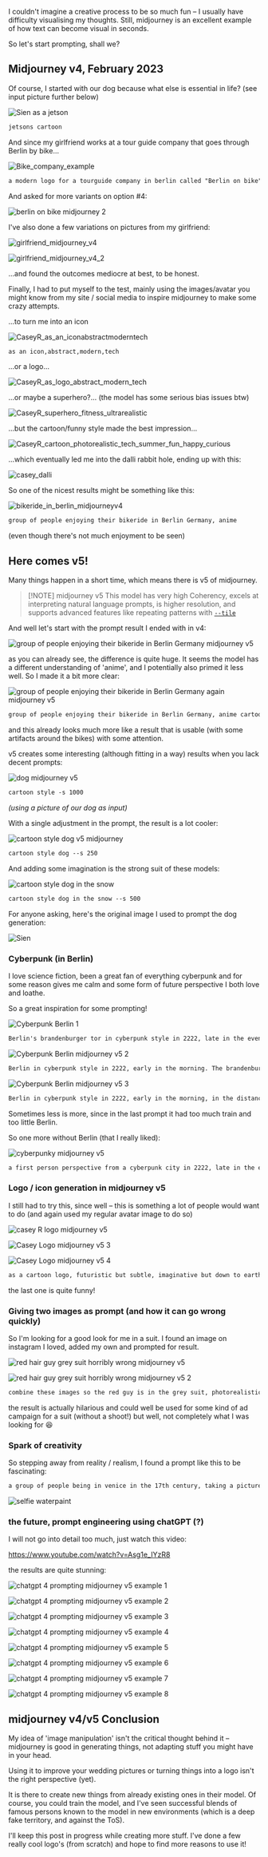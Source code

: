 I couldn't imagine a creative process to be so much fun – I usually have difficulty visualising my thoughts. Still, midjourney is an excellent example of how text can become visual in seconds.

So let's start prompting, shall we?

## Midjourney v4, February 2023

Of course, I started with our dog because what else is essential in life? (see input picture further below)

![Sien as a jetson](https://casey.berlin/wp-content/uploads/2023/04/Sien-as-a-jetson.jpeg)

```markdown
jetsons cartoon
```

And since my girlfriend works at a tour guide company that goes through Berlin by bike...

![Bike_company_example](https://casey.berlin/wp-content/uploads/2023/04/Bike_company_example.jpeg)

```markdown
a modern logo for a tourguide company in berlin called "Berlin on bike",comic style,fresh
```

And asked for more variants on option #4:

![berlin on bike midjourney 2](https://casey.berlin/wp-content/uploads/2023/04/berlin-on-bike-midjourney-2.jpeg)

I've also done a few variations on pictures from my girlfriend:

![girlfriend_midjourney_v4](https://casey.berlin/wp-content/uploads/2023/04/girlfriend_midjourney_v4.jpeg)

![girlfriend_midjourney_v4_2](https://casey.berlin/wp-content/uploads/2023/04/girlfriend_midjourney_v4_2.jpeg)

...and found the outcomes mediocre at best, to be honest.

Finally, I had to put myself to the test, mainly using the images/avatar you might know from my site / social media to inspire midjourney to make some crazy attempts.

...to turn me into an icon

![CaseyR_as_an_iconabstractmoderntech](https://casey.berlin/wp-content/uploads/2023/04/CaseyR_as_an_iconabstractmoderntech.jpeg)

```markdown
as an icon,abstract,modern,tech
```

...or a logo...

![CaseyR_as_logo_abstract_modern_tech](https://casey.berlin/wp-content/uploads/2023/04/CaseyR_as_logo_abstract_modern_tech.jpeg)

...or maybe a superhero?... (the model has some serious bias issues btw)

![CaseyR_superhero_fitness_ultrarealistic](https://casey.berlin/wp-content/uploads/2023/04/CaseyR_superhero_fitness_ultrarealistic.jpeg)

...but the cartoon/funny style made the best impression...

![CaseyR_cartoon_photorealistic_tech_summer_fun_happy_curious](https://casey.berlin/wp-content/uploads/2023/04/CaseyR_cartoon_photorealistic_tech_summer_fun_happy_curious.jpeg)

...which eventually led me into the dalli rabbit hole, ending up with this:

![casey_dalli](https://casey.berlin/wp-content/uploads/2023/04/casey_dalli.jpeg)

So one of the nicest results might be something like this:

![bikeride_in_berlin_midjourneyv4](https://casey.berlin/wp-content/uploads/2023/04/bikeride_in_berlin_midjourneyv4.jpeg)

```markdown
group of people enjoying their bikeride in Berlin Germany, anime
```

(even though there's not much enjoyment to be seen)

## Here comes v5!

Many things happen in a short time, which means there is v5 of midjourney.

> [!NOTE] midjourney v5
> This model has very high Coherency, excels at interpreting natural language prompts, is higher resolution, and supports advanced features like repeating patterns with [`--tile`](https://docs.midjourney.com/docs/tile)

And well let's start with the prompt result I ended with in v4:

![group of people enjoying their bikeride in Berlin Germany midjourney v5](https://casey.berlin/wp-content/uploads/2023/04/group-of-people-enjoying-their-bikeride-in-Berlin-Germany-midjourney-v5.jpeg)

as you can already see, the difference is quite huge. It seems the model has a different understanding of 'anime', and I potentially also primed it less well. So I made it a bit more clear:

![group of people enjoying their bikeride in Berlin Germany again midjourney v5](https://casey.berlin/wp-content/uploads/2023/04/group-of-people-enjoying-their-bikeride-in-Berlin-Germany-again-midjourney-v5.jpeg)

```markdown
group of people enjoying their bikeride in Berlin Germany, anime cartoon style
```

and this already looks much more like a result that is usable (with some artifacts around the bikes) with some attention.

v5 creates some interesting (although fitting in a way) results when you lack decent prompts:

![dog midjourney v5](https://casey.berlin/wp-content/uploads/2023/04/dog-midjourney-v5.jpeg)

```markdown
cartoon style -s 1000
```
*(using a picture of our dog as input)*

With a single adjustment in the prompt, the result is a lot cooler:

![cartoon style dog v5 midjourney](https://casey.berlin/wp-content/uploads/2023/04/cartoon-style-dog-v5-midjourney.jpeg)

```markdown
cartoon style dog --s 250
```

And adding some imagination is the strong suit of these models:

![cartoon style dog in the snow](https://casey.berlin/wp-content/uploads/2023/04/cartoon-style-dog-in-the-snow.jpeg)

```markdown
cartoon style dog in the snow --s 500
```

For anyone asking, here's the original image I used to prompt the dog generation:

![Sien](https://casey.berlin/wp-content/uploads/2023/04/Sien.jpeg)

### Cyberpunk (in Berlin)

I love science fiction, been a great fan of everything cyberpunk and for some reason gives me calm and some form of future perspective I both love and loathe.

So a great inspiration for some prompting!

![Cyberpunk Berlin 1](https://casey.berlin/wp-content/uploads/2023/04/Cyberpunk-Berlin-1.jpeg)

```markdown
Berlin's brandenburger tor in cyberpunk style in 2222, late in the evening. It's raining, there's little people there. --s 1000 --ar 3:2 --v 5
```

![Cyberpunk Berlin midjourney v5 2](https://casey.berlin/wp-content/uploads/2023/04/Cyberpunk-Berlin-midjourney-v5-2.jpeg)

```markdown
Berlin in cyberpunk style in 2222, early in the morning. The brandenburger tor in the background. It's raining, there's little people there. --s 1000
```

![Cyberpunk Berlin midjourney v5 3](https://casey.berlin/wp-content/uploads/2023/04/Cyberpunk-Berlin-midjourney-v5-3.jpeg)

```markdown
Berlin in cyberpunk style in 2222, early in the morning, in the distance a hovertrain is leaving the train station. It's raining, there's little people there. --s 1000
```

Sometimes less is more, since in the last prompt it had too much train and too little Berlin.

So one more without Berlin (that I really liked):

![cyberpunky midjourney v5](https://casey.berlin/wp-content/uploads/2023/04/cyberpunky-midjourney-v5.jpeg)

```markdown
a first person perspective from a cyberpunk city in 2222, late in the evening in neon lights, lots of people on the street photorealistic --s 1000
```

### Logo / icon generation in midjourney v5

I still had to try this, since well – this is something a lot of people would want to do (and again used my regular avatar image to do so)

![casey R logo midjourney v5](https://casey.berlin/wp-content/uploads/2023/04/casey-R-logo-midjourney-v5.jpeg)

![Casey Logo midjourney v5 3](https://casey.berlin/wp-content/uploads/2023/04/Casey-Logo-midjourney-v5-3.jpeg)

![Casey Logo midjourney v5 4](https://casey.berlin/wp-content/uploads/2023/04/Casey-Logo-midjourney-v5-4.jpeg)

```markdown
as a cartoon logo, futuristic but subtle, imaginative but down to earth. Inquisitive --s 1000
```

the last one is quite funny!

### Giving two images as prompt (and how it can go wrong quickly)

So I'm looking for a good look for me in a suit. I found an image on instagram I loved, added my own and prompted for result.

![red hair guy grey suit horribly wrong midjourney v5](https://casey.berlin/wp-content/uploads/2023/04/red-hair-guy-grey-suit-horribly-wrong-midjourney-v5.jpeg)

![red hair guy grey suit horribly wrong midjourney v5 2](https://casey.berlin/wp-content/uploads/2023/04/red-hair-guy-grey-suit-horribly-wrong-midjourney-v5-2.jpeg)

```markdown
combine these images so the red guy is in the grey suit, photorealistic --s 1000
```

the result is actually hilarious and could well be used for some kind of ad campaign for a suit (without a shoot!) but well, not completely what I was looking for 😆

### Spark of creativity

So stepping away from reality / realism, I found a prompt like this to be fascinating:

```markdown
a group of people being in venice in the 17th century, taking a picture on top of a bridge, selfie style, enjoying themselves, men and women combined watercolor painting van gogh style --no phone --s 1000
```

![selfie waterpaint](https://casey.berlin/wp-content/uploads/2023/04/selfie-waterpaint.jpeg)

### the future, prompt engineering using chatGPT (?)

I will not go into detail too much, just watch this video:

https://www.youtube.com/watch?v=Asg1e_IYzR8

the results are quite stunning:

![chatgpt 4 prompting midjourney v5 example 1](https://casey.berlin/wp-content/uploads/2023/04/chatgpt-4-prompting-midjourney-v5-example-1.jpeg)

![chatgpt 4 prompting midjourney v5 example 2](https://casey.berlin/wp-content/uploads/2023/04/chatgpt-4-prompting-midjourney-v5-example-2.jpeg)

![chatgpt 4 prompting midjourney v5 example 3](https://casey.berlin/wp-content/uploads/2023/04/chatgpt-4-prompting-midjourney-v5-example-3.jpeg)

![chatgpt 4 prompting midjourney v5 example 4](https://casey.berlin/wp-content/uploads/2023/04/chatgpt-4-prompting-midjourney-v5-example-4.jpeg)

![chatgpt 4 prompting midjourney v5 example 5](https://casey.berlin/wp-content/uploads/2023/04/chatgpt-4-prompting-midjourney-v5-example-5.jpeg)

![chatgpt 4 prompting midjourney v5 example 6](https://casey.berlin/wp-content/uploads/2023/04/chatgpt-4-prompting-midjourney-v5-example-6.jpeg)

![chatgpt 4 prompting midjourney v5 example 7](https://casey.berlin/wp-content/uploads/2023/04/chatgpt-4-prompting-midjourney-v5-example-7.jpeg)

![chatgpt 4 prompting midjourney v5 example 8](https://casey.berlin/wp-content/uploads/2023/04/chatgpt-4-prompting-midjourney-v5-example-8.jpeg)

## midjourney v4/v5 Conclusion

My idea of 'image manipulation' isn't the critical thought behind it – midjourney is good in generating things, not adapting stuff you might have in your head.

Using it to improve your wedding pictures or turning things into a logo isn't the right perspective (yet).

It is there to create new things from already existing ones in their model. Of course, you could train the model, and I've seen successful blends of famous persons known to the model in new environments (which is a deep fake territory, and against the ToS).

I'll keep this post in progress while creating more stuff. I've done a few really cool logo's (from scratch) and hope to find more reasons to use it!
